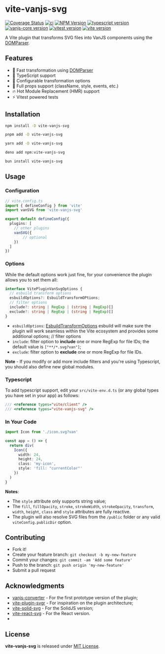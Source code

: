 # vite-vanjs-svg

[![Coverage Status](https://coveralls.io/repos/github/thednp/vite-vanjs-svg/badge.svg)](https://coveralls.io/github/thednp/vite-vanjs-svg)
[![ci](https://github.com/thednp/vite-vanjs-svg/actions/workflows/ci.yml/badge.svg)](https://github.com/thednp/vite-vanjs-svg/actions/workflows/ci.yml)
[![NPM Version](https://img.shields.io/npm/v/vite-vanjs-svg.svg)](https://www.npmjs.com/package/vite-vanjs-svg)
[![typescript version](https://img.shields.io/badge/typescript-5.7.3-brightgreen)](https://www.typescriptlang.org/)
[![vanjs-core version](https://img.shields.io/badge/vanjs--core-1.5.3-brightgreen)](https://github.com/vanjs-org/van)
[![vitest version](https://img.shields.io/badge/vitest-3.0.6-brightgreen)](https://www.vitest.dev/)
[![vite version](https://img.shields.io/badge/vite-6.1.1-brightgreen)](https://vite.dev)


A Vite plugin that transforms SVG files into VanJS components using the [DOMParser](https://github.com/thednp/domparser).


## Features
* 🚀 Fast transformation using [DOMParser](https://github.com/thednp/domparser)
* 🎯 TypeScript support
* 🔧 Configurable transformation options
* 💪 Full props support (className, style, events, etc.)
* 🔥 Hot Module Replacement (HMR) support
* ⚡ Vitest powered tests


## Installation

```bash
npm install -D vite-vanjs-svg
```

```bash
pnpm add -D vite-vanjs-svg
```

```bash
yarn add -D vite-vanjs-svg
```

```bash
deno add npm:vite-vanjs-svg
```

```bash
bun install vite-vanjs-svg
```


## Usage
### Configuration
```ts
// vite.config.ts
import { defineConfig } from 'vite'
import vanSVG from 'vite-vanjs-svg'

export default defineConfig({
  plugins: [
    // other plugins
    vanSVG({
        // optional
    })
  ]
})
```

### Options
While the default options work just fine, for your convenience the plugin allows you to set them all:

```ts
interface VitePluginVanSvgOptions {
  // esbuild transform options
  esbuildOptions?: EsbuildTransformOPtions;
  // filter options
  include?: string | RegExp | (string | RegExp)[]
  exclude?: string | RegExp | (string | RegExp)[]
}
```

* `esbuildOptions`: [EsbuildTransformOptions](https://esbuild.github.io/api/#transform) esbuild will make sure the plugin will work seamless within the Vite ecosystem and provides some additional options;
  // filter options
* `include`: filter option to **include** one or more RegExp for file IDs; the default value is `["**/*.svg?van"]`;
* `exclude`: filter option to **exclude** one or more RegExp for file IDs.

**Note** - If you modify or add more include filters and you're using Typescript, you should also define new global modules.


### Typescript
To add typescript support, edit your `src/vite-env.d.ts` (or any global types you have set in your app) as follows:

```ts
/// <reference types="vite/client" />
/// <reference types="vite-vanjs-svg" />
```


### In Your Code
```ts
import Icon from './icon.svg?van'

const app = () => {
  return div(
    Icon({ 
      width: 24,
      height: 24,
      class: 'my-icon',
      style: 'fill: "currentColor"'
    })
  )
}
```
**Notes**:
 - The `style` attribute only supports string value;
 - The `fill`, `fillOpacity`, `stroke`, `strokeWidth`, `strokeOpacity`, `transform`, `width`, `height`, `class` and `style` attributes are fully reactive.
 - The plugin will also resolve SVG files from the `/public` folder or any valid `viteConfig.publicDir` option.


## Contributing
* Fork it!
* Create your feature branch: `git checkout -b my-new-feature`
* Commit your changes: `git commit -am 'Add some feature'`
* Push to the branch: `git push origin 'my-new-feature'`
* Submit a pull request


## Acknowledgments
* [vanjs-converter](https://github.com/vanjs-org/converter) - For the first prototype version of the plugin;
* [vite-plugin-svgr](https://github.com/pd4d10/vite-plugin-svgr) - For inspiration on the plugin architecture;
* [vite-solid-svg](https://github.com/thednp/vite-solid-svg) - For the SolidJS version;
* [vite-react-svg](https://github.com/thednp/vite-react-svg) - For the React version.
* 


## License
**vite-vanjs-svg** is released under [MIT License](LICENSE).
